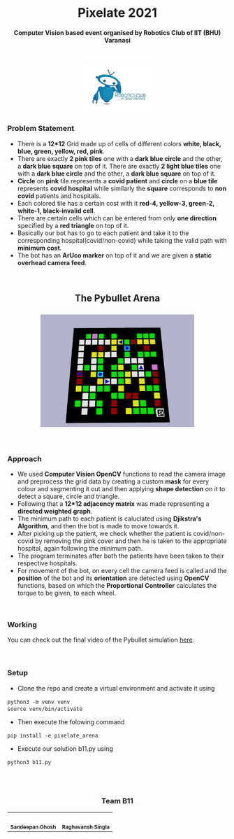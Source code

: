 <html>
<body>
    
<h1 align=center>Pixelate 2021 </h1>
    
<h4 align=center>Computer Vision based event organised by Robotics Club of IIT (BHU) Varanasi</h4><br>
    
<p align=center>
    <img src="https://github.com/san2130/Pixelate-21/blob/main/robo%20(1).jpg" width="30%"/>
</p>
    
<h3> Problem Statement</h3>

- There is a **12*12** Grid made up of cells of different colors **white, black, blue, green, yellow, red, pink**.
- There are exactly **2 pink tiles** one with a **dark blue circle** and the other, a **dark blue square** on top of it. There are exactly **2 light blue tiles** one with a **dark blue circle** and the other, a **dark blue square** on top of it. 
- **Circle** on **pink** tile represents a **covid patient** and **circle** on a **blue tile** represents **covid hospital** while similarly the **square** corresponds to **non covid** patients and hospitals.
- Each colored tile has a certain cost with it **red-4, yellow-3, green-2, white-1, black-invalid cell**.
- There are certain cells which can be entered from only **one direction** specified by a **red triangle** on top of it. 
- Basically our bot has to go to each patient and take it to the corresponding hospital(covid/non-covid) while taking the valid path with **minimum cost**. 
- The bot has an **ArUco marker** on top of it and we are given a **static overhead camera feed**. 
<br> 

<h2 align="center">The Pybullet Arena<br><br><img src="https://github.com/san2130/Pixelate-21/blob/main/Arena.png" width="70%"/></h2> 
<br>
    
### Approach

- We used **Computer Vision OpenCV** functions to read the camera image and preprocess the grid data by creating a custom **mask** for every colour and segmenting it out and then applying **shape detection** on it to detect a square, circle and triangle. 
- Following that a **12*12 adjacency matrix** was made representing a **directed weighted graph**. 
- The minimum path to each patient is caluclated using **Djikstra's Algorithm**, and then the bot is made to move towards it. 
- After picking up the patient, we check whether the patient is covid/non-covid by removing the pink cover and then he is taken to the appropriate hospital, again following the minimum path. 
- The program terminates after both the patients have been taken to their respective hospitals. 
- For movement of the bot, on every cell the camera feed is called and the **position** of the bot and its **orientation** are detected using **OpenCV** functions, based on which the **Proportional Controller** calculates the torque to be given, to each wheel.  
    
<br>

### Working
You can check out the final video of the Pybullet simulation [here](https://drive.google.com/file/d/1RNXEZoWE4vzxKnGCpUiqtI4abuo0aFy0/view?usp=sharing).  
<br>
<br>
### Setup  
- Clone the repo and create a virtual environment and activate it using 
```
python3 -m venv venv
source venv/bin/activate
```
- Then execute the folowing command
``` 
pip install -e pixelate_arena
```  
- Execute our solution b11.py using 
```
python3 b11.py
```
<br>
<br>  

<h3 align=center>Team B11</h3>
    
<table align=center>
   <td align="center">
      <a href="https://github.com/san2130">
         <img src="https://avatars.githubusercontent.com/u/88130555?v=4" width="150px;" alt=""/>
         <br />
         <sub>
            <b>Sandeepan Ghosh</b>
         </sub>
      </a>
      <br />
   </td>
   <td align="center">
      <a href="https://github.com/raghavansh">
         <img src="https://avatars.githubusercontent.com/u/78599181?v=4" width="150px" alt=""/>
         <br />
         <sub>
            <b>Raghavansh Singla</b>
         </sub>
      </a>
      <br />
   </td>
</table>
 
</body>
</html>
